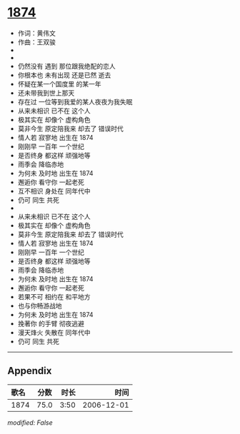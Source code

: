 # [1874](https://music.163.com/song?id=65588)

* 作词：黄伟文
* 作曲：王双骏
*
*
* 仍然没有 遇到 那位跟我绝配的恋人
* 你根本也 未有出现 还是已然 逝去
* 怀疑在某一个国度里 的某一年
* 还未带我到世上那天
* 存在过 一位等到我爱的某人夜夜为我失眠
* 从来未相识 已不在 这个人
* 极其实在 却像个 虚构角色
* 莫非今生 原定陪我来 却去了 错误时代
* 情人若 寂寥地 出生在 1874
* 刚刚早 一百年 一个世纪
* 是否终身 都这样 顽强地等
* 雨季会 降临赤地
* 为何未 及时地 出生在 1874
* 邂逅你 看守你 一起老死
* 互不相识 身处在 同年代中
* 仍可 同生 共死
* 
* 从来未相识 已不在 这个人
* 极其实在 却像个 虚构角色
* 莫非今生 原定陪我来 却去了 错误时代
* 情人若 寂寥地 出生在 1874
* 刚刚早 一百年 一个世纪
* 是否终身 都这样 顽强地等
* 雨季会 降临赤地
* 为何未 及时地 出生在 1874
* 邂逅你 看守你 一起老死
* 若果不可 相约在 和平地方
* 也与你畅游战地
* 为何未 及时地 出生在 1874
* 挽著你 的手臂 彻夜逃避
* 漫天烽火 失散在 同年代中
* 仍可 同生 共死


---

## Appendix

|歌名|分数|时长|时间|
|:---|:---:|---:|---:|
|1874|75.0|3:50|2006-12-01

*modified: False*